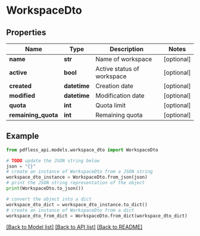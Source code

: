 # WorkspaceDto


## Properties

Name | Type | Description | Notes
------------ | ------------- | ------------- | -------------
**name** | **str** | Name of workspace | [optional] 
**active** | **bool** | Active status of workspace | [optional] 
**created** | **datetime** | Creation date | [optional] 
**modified** | **datetime** | Modification date | [optional] 
**quota** | **int** | Quota limit | [optional] 
**remaining_quota** | **int** | Remaining quota | [optional] 

## Example

```python
from pdfless_api.models.workspace_dto import WorkspaceDto

# TODO update the JSON string below
json = "{}"
# create an instance of WorkspaceDto from a JSON string
workspace_dto_instance = WorkspaceDto.from_json(json)
# print the JSON string representation of the object
print(WorkspaceDto.to_json())

# convert the object into a dict
workspace_dto_dict = workspace_dto_instance.to_dict()
# create an instance of WorkspaceDto from a dict
workspace_dto_from_dict = WorkspaceDto.from_dict(workspace_dto_dict)
```
[[Back to Model list]](../README.md#documentation-for-models) [[Back to API list]](../README.md#documentation-for-api-endpoints) [[Back to README]](../README.md)


